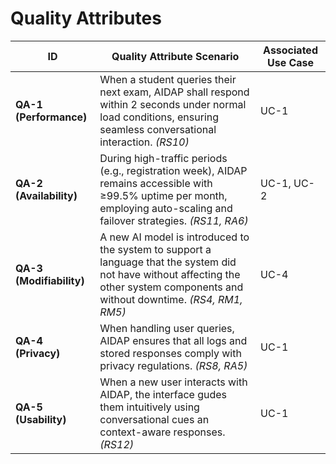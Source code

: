 # Quality Attributes
| ID | Quality Attribute Scenario | Associated Use Case |
|----|-----------------------------|---------------------|
| **QA-1 (Performance)**|When a student queries their next exam, AIDAP shall respond within 2 seconds under normal load conditions, ensuring seamless conversational interaction. *(RS10)* | UC-1 |
| **QA-2 (Availability)**|During high-traffic periods (e.g., registration week), AIDAP remains accessible with ≥99.5% uptime per month, employing auto-scaling and failover strategies. *(RS11, RA6)* | UC-1, UC-2 |
| **QA-3 (Modifiability)**|A new AI model is introduced to the system to support a language that the system did not have without affecting the other system components and without downtime. *(RS4, RM1, RM5)* | UC-4 |
| **QA-4 (Privacy)**|When handling user queries, AIDAP ensures that all logs and stored responses comply with privacy regulations. *(RS8, RA5)* | UC-1 |
| **QA-5 (Usability)**|When a new user interacts with AIDAP, the interface gudes them intuitively using conversational cues an context-aware responses. *(RS12)* | UC-1 |

